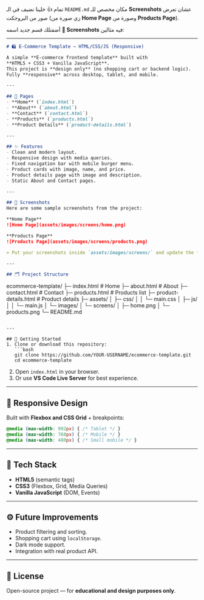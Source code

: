 تمام 👍 خلينا نضيف في الـ `README.md` مكان مخصص للـ **Screenshots** عشان تعرض صور من البروجكت (زي صورة من **Home Page** وصورة من **Products Page**).

أضفتلك قسم جديد اسمه **📸 Screenshots** فيه مثالين:

---

```markdown
# 🛍️ E-Commerce Template — HTML/CSS/JS (Responsive)

A simple **E-commerce frontend template** built with  
**HTML5 + CSS3 + Vanilla JavaScript**.  
This project is **design only** (no shopping cart or backend logic).  
Fully **responsive** across desktop, tablet, and mobile.

---

## 📄 Pages
- **Home** (`index.html`)
- **About** (`about.html`)
- **Contact** (`contact.html`)
- **Products** (`products.html`)
- **Product Details** (`product-details.html`)

---

## ✨ Features
- Clean and modern layout.
- Responsive design with media queries.
- Fixed navigation bar with mobile burger menu.
- Product cards with image, name, and price.
- Product details page with image and description.
- Static About and Contact pages.

---

## 📸 Screenshots
Here are some sample screenshots from the project:

**Home Page**
![Home Page](assets/images/screens/home.png)

**Products Page**
![Products Page](assets/images/screens/products.png)

> Put your screenshots inside `assets/images/screens/` and update the file names accordingly.

---

## 🗂️ Project Structure
```

ecommerce-template/
├─ index.html              # Home
├─ about.html              # About
├─ contact.html            # Contact
├─ products.html           # Products list
├─ product-details.html    # Product details
├─ assets/
│  ├─ css/
│  │  └─ main.css
│  ├─ js/
│  │  └─ main.js
│  └─ images/
│     └─ screens/
│        ├─ home.png
│        └─ products.png
└─ README.md

````

---

## 🚀 Getting Started
1. Clone or download this repository:
   ```bash
   git clone https://github.com/YOUR-USERNAME/ecommerce-template.git
   cd ecommerce-template
````

2. Open `index.html` in your browser.
3. Or use **VS Code Live Server** for best experience.

---

## 📱 Responsive Design

Built with **Flexbox and CSS Grid** + breakpoints:

```css
@media (max-width: 992px) { /* Tablet */ }
@media (max-width: 768px) { /* Mobile */ }
@media (max-width: 480px) { /* Small mobile */ }
```

---

## 🧱 Tech Stack

* **HTML5** (semantic tags)
* **CSS3** (Flexbox, Grid, Media Queries)
* **Vanilla JavaScript** (DOM, Events)

---

## ⚙️ Future Improvements

* Product filtering and sorting.
* Shopping cart using `localStorage`.
* Dark mode support.
* Integration with real product API.

---

## 📄 License

Open-source project — for **educational and design purposes only**.
